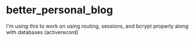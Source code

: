 better_personal_blog
====================
I'm using this to work on using routing, sessions, and bcrypt properly along with databases (activerecord)
